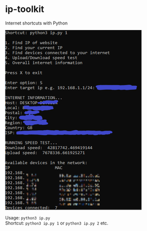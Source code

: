 # ip-toolkit
Internet shortcuts with Python

<img src="Untitled.PNG">

Usage: `python3 ip.py` <br>
Shortcut: `python3 ip.py 1` or `python3 ip.py 2` etc. 
